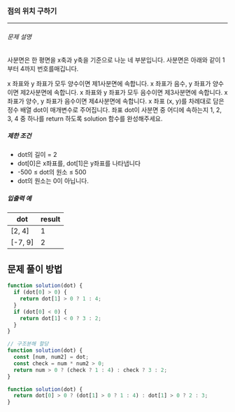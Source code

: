 ### 점의 위치 구하기

---

###### 문제 설명

사분면은 한 평면을 x축과 y축을 기준으로 나눈 네 부분입니다. 사분면은 아래와 같이 1부터 4까지 번호를매깁니다.

x 좌표와 y 좌표가 모두 양수이면 제1사분면에 속합니다.
x 좌표가 음수, y 좌표가 양수이면 제2사분면에 속합니다.
x 좌표와 y 좌표가 모두 음수이면 제3사분면에 속합니다.
x 좌표가 양수, y 좌표가 음수이면 제4사분면에 속합니다.
x 좌표 (x, y)를 차례대로 담은 정수 배열 dot이 매개변수로 주어집니다. 좌표 dot이 사분면 중 어디에 속하는지 1, 2, 3, 4 중 하나를 return 하도록 solution 함수를 완성해주세요.

##### 제한 조건

- dot의 길이 = 2
- dot[0]은 x좌표를, dot[1]은 y좌표를 나타냅니다
- -500 ≤ dot의 원소 ≤ 500
- dot의 원소는 0이 아닙니다.

##### 입출력 예

| dot     | result |
| ------- | ------ |
| [2, 4]  | 1      |
| [-7, 9] | 2      |

## 문제 풀이 방법

```javascript
function solution(dot) {
  if (dot[0] > 0) {
    return dot[1] > 0 ? 1 : 4;
  }
  if (dot[0] < 0) {
    return dot[1] < 0 ? 3 : 2;
  }
}
```

```javascript
// 구조분해 할당
function solution(dot) {
  const [num, num2] = dot;
  const check = num * num2 > 0;
  return num > 0 ? (check ? 1 : 4) : check ? 3 : 2;
}
```

```javascript
function solution(dot) {
  return dot[0] > 0 ? (dot[1] > 0 ? 1 : 4) : dot[1] > 0 ? 2 : 3;
}
```
